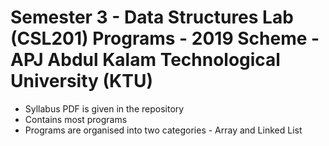 # Semester 3 - Data Structures Lab (CSL201) Programs - 2019 Scheme - APJ Abdul Kalam Technological University (KTU)
- Syllabus PDF is given in the repository
- Contains most programs
- Programs are organised into two categories - Array and Linked List